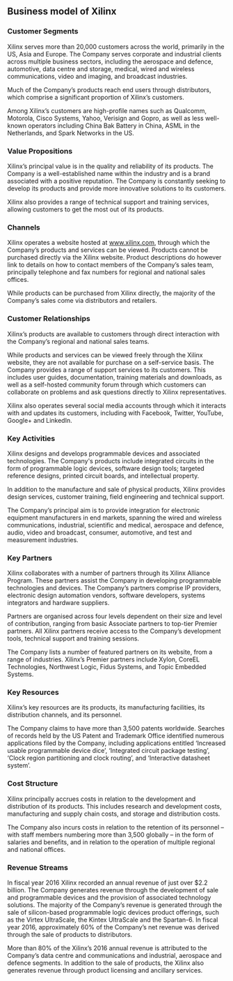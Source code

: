 Business model of Xilinx
------------------------

 ### Customer Segments

 Xilinx serves more than 20,000 customers across the world, primarily in the US, Asia and Europe. The Company serves corporate and industrial clients across multiple business sectors, including the aerospace and defence, automotive, data centre and storage, medical, wired and wireless communications, video and imaging, and broadcast industries.

 Much of the Company’s products reach end users through distributors, which comprise a significant proportion of Xilinx’s customers.

 Among Xilinx’s customers are high-profile names such as Qualcomm, Motorola, Cisco Systems, Yahoo, Verisign and Gopro, as well as less well-known operators including China Bak Battery in China, ASML in the Netherlands, and Spark Networks in the US.

 ### Value Propositions

 Xilinx’s principal value is in the quality and reliability of its products. The Company is a well-established name within the industry and is a brand associated with a positive reputation. The Company is constantly seeking to develop its products and provide more innovative solutions to its customers.

 Xilinx also provides a range of technical support and training services, allowing customers to get the most out of its products.

 ### Channels

 Xilinx operates a website hosted at www.xilinx.com, through which the Company’s products and services can be viewed. Products cannot be purchased directly via the Xilinx website. Product descriptions do however link to details on how to contact members of the Company’s sales team, principally telephone and fax numbers for regional and national sales offices.

 While products can be purchased from Xilinx directly, the majority of the Company’s sales come via distributors and retailers.

 ### Customer Relationships

 Xilinx’s products are available to customers through direct interaction with the Company’s regional and national sales teams.

 While products and services can be viewed freely through the Xilinx website, they are not available for purchase on a self-service basis. The Company provides a range of support services to its customers. This includes user guides, documentation, training materials and downloads, as well as a self-hosted community forum through which customers can collaborate on problems and ask questions directly to Xilinx representatives.

 Xilinx also operates several social media accounts through which it interacts with and updates its customers, including with Facebook, Twitter, YouTube, Google+ and LinkedIn.

 ### Key Activities

 Xilinx designs and develops programmable devices and associated technologies. The Company's products include integrated circuits in the form of programmable logic devices, software design tools; targeted reference designs, printed circuit boards, and intellectual property.

 In addition to the manufacture and sale of physical products, Xilinx provides design services, customer training, field engineering and technical support.

 The Company’s principal aim is to provide integration for electronic equipment manufacturers in end markets, spanning the wired and wireless communications, industrial, scientific and medical, aerospace and defence, audio, video and broadcast, consumer, automotive, and test and measurement industries.

 ### Key Partners

 Xilinx collaborates with a number of partners through its Xilinx Alliance Program. These partners assist the Company in developing programmable technologies and devices. The Company’s partners comprise IP providers, electronic design automation vendors, software developers, systems integrators and hardware suppliers.

 Partners are organised across four levels dependent on their size and level of contribution, ranging from basic Associate partners to top-tier Premier partners. All Xilinx partners receive access to the Company’s development tools, technical support and training sessions.

 The Company lists a number of featured partners on its website, from a range of industries. Xilinx’s Premier partners include Xylon, CoreEL Technologies, Northwest Logic, Fidus Systems, and Topic Embedded Systems.

 ### Key Resources

 Xilinx’s key resources are its products, its manufacturing facilities, its distribution channels, and its personnel.

 The Company claims to have more than 3,500 patents worldwide. Searches of records held by the US Patent and Trademark Office identified numerous applications filed by the Company, including applications entitled ‘Increased usable programmable device dice’, ‘Integrated circuit package testing’, ‘Clock region partitioning and clock routing’, and ‘Interactive datasheet system’.

 ### Cost Structure

 Xilinx principally accrues costs in relation to the development and distribution of its products. This includes research and development costs, manufacturing and supply chain costs, and storage and distribution costs.

 The Company also incurs costs in relation to the retention of its personnel – with staff members numbering more than 3,500 globally – in the form of salaries and benefits, and in relation to the operation of multiple regional and national offices.

 ### Revenue Streams

 In fiscal year 2016 Xilinx recorded an annual revenue of just over $2.2 billion. The Company generates revenue through the development of sale and programmable devices and the provision of associated technology solutions. The majority of the Company’s revenue is generated through the sale of silicon-based programmable logic devices product offerings, such as the Virtex UltraScale, the Kintex UltraScale and the Spartan-6. In fiscal year 2016, approximately 60% of the Company’s net revenue was derived through the sale of products to distributors.

 More than 80% of the Xilinx’s 2016 annual revenue is attributed to the Company’s data centre and communications and industrial, aerospace and defence segments. In addition to the sale of products, the Xilinx also generates revenue through product licensing and ancillary services.